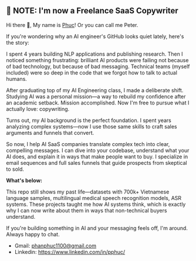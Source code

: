 ## 🔴 NOTE: I'm now a Freelance SaaS Copywriter

Hi there 👋, My name is [Phuc](https://www.linkedin.com/in/pphuc/)! Or you can call me Peter.

If you're wondering why an AI engineer's GitHub looks quiet lately, here's the story:

I spent 4 years building NLP applications and publishing research. Then I noticed something frustrating: brilliant AI products were failing not because of bad technology, but because of bad messaging. Technical teams (myself included) were so deep in the code that we forgot how to talk to actual humans.

After graduating top of my AI Engineering class, I made a deliberate shift. Studying AI was a personal mission—a way to rebuild my confidence after an academic setback. Mission accomplished. Now I'm free to pursue what I actually love: copywriting.

Turns out, my AI background is the perfect foundation. I spent years analyzing complex systems—now I use those same skills to craft sales arguments and funnels that convert.

So now, I help AI SaaS companies translate complex tech into clear, compelling messages. I can dive into your codebase, understand what your AI does, and explain it in ways that make people want to buy. I specialize in email sequences and full sales funnels that guide prospects from skeptical to sold.

**What's below:**

This repo still shows my past life—datasets with 700k+ Vietnamese language samples, multilingual medical speech recognition models, ASR systems. These projects taught me how AI systems think, which is exactly why I can now write about them in ways that non-technical buyers understand.

If you're building something in AI and your messaging feels off, I'm around. Always happy to chat.
* Gmail: phanphuc1100@gmail.com
* Linkedin: https://www.linkedin.com/in/pphuc/
